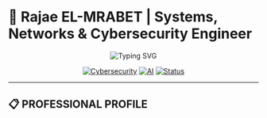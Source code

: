 # 🚀 Rajae EL-MRABET | Systems, Networks & Cybersecurity Engineer

<div align="center">

![Typing SVG](https://readme-typing-svg.herokuapp.com?font=Orbitron&size=30&duration=3000&pause=1000&color=00F7FF&center=true&vCenter=true&multiline=true&width=800&height=100&lines=Systems+%26+Networks+Engineer;Cybersecurity+%26+AI+Specialist;Full-Stack+Developer)

[![Cybersecurity](https://img.shields.io/badge/CYBERSECURITY-FOCUSED-red?style=for-the-badge&logo=shield&logoColor=white)]()
[![AI](https://img.shields.io/badge/AI-INTEGRATED-blue?style=for-the-badge&logo=openai&logoColor=white)]()
[![Status](https://img.shields.io/badge/STATUS-OPEN_FOR_OPPORTUNITIES-green?style=for-the-badge&logo=target&logoColor=white)]()

</div>

---

## 📋 PROFESSIONAL PROFILE

